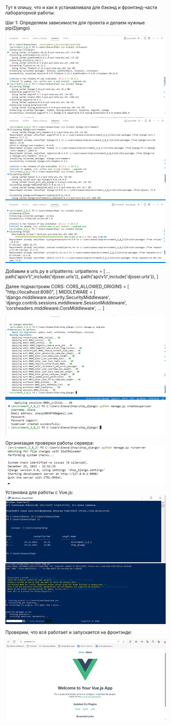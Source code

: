 Тут я опишу, что и как я устанавливала для бэкэнд и фронтэнд-части лабораторной работы:

Шаг 1: Определяем зависимости для проекта и делаем нужные pip(Django)

![img_1.png](..%2Fimg%2Flw4%2Fimg_1.png)
![img_2.png](..%2Fimg%2Flw4%2Fimg_2.png)
![img_3.png](..%2Fimg%2Flw4%2Fimg_3.png)

Добавим в urls.py в urlpatterns: 
            urlpatterns = [ … 
            path('api/v1/',include('djoser.urls')), 
            path('api/v1/',include('djoser.urls')), 
            ] 

Далее поднастроим CORS: 
    CORS_ALLOWED_ORIGINS = [ "http://localhost:8080", ] 
    MIDDLEWARE = [ 'django.middleware.security.SecurityMiddleware', 'django.contrib.sessions.middleware.SessionMiddleware', 'corsheaders.middleware.CorsMiddleware', … ]

![img_4.png](..%2Fimg%2Flw4%2Fimg_4.png)
![img_5.png](..%2Fimg%2Flw4%2Fimg_5.png)

Организация проверки работы сервера:
![img_6.png](..%2Fimg%2Flw4%2Fimg_6.png)

Установка для работы с Vue.js:
![img_8.png](..%2Fimg%2Flw4%2Fimg_8.png)
![img_9.png](..%2Fimg%2Flw4%2Fimg_9.png)

Проверим, что всё работает и запускается на фронтэнде:

![img_7.png](..%2Fimg%2Flw4%2Fimg_7.png)